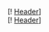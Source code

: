 [! [Header](https://github.com/rt-fan/rt-fan/raw/main/assets/header.png)]\
[! [Header](https://github.com/rt-fan/rt-fan/blob/2209144a28c1ad65caa2a6cb24d46065efba2885/assets/header1.png)]

